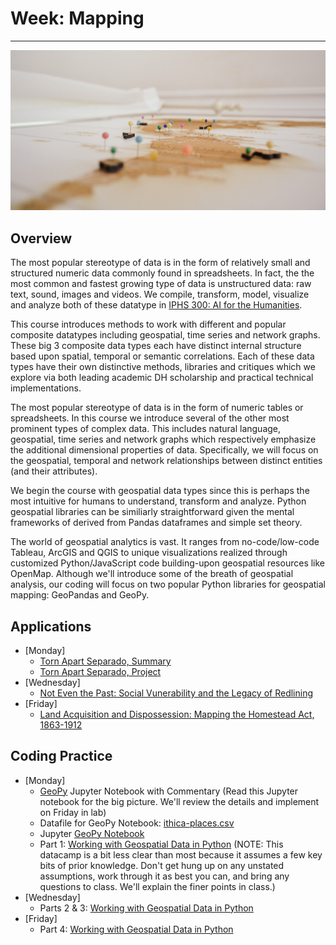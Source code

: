 # Week: Mapping
<hr>

![Map Image](images/img_iphs290_map_delfi-de-la-rua-vfzfavUZmfc-unsplash.jpg)

## Overview

The most popular stereotype of data is in the form of relatively small and structured numeric data commonly found in spreadsheets. In fact, the the most common and fastest growing type of data is unstructured data: raw text, sound, images and videos. We compile, transform, model, visualize and analyze both of these datatype in [IPHS 300: AI for the Humanities](https://aiforthehumanities.wordpress.com/). 

This course introduces methods to work with different and popular composite datatypes including geospatial, time series and network graphs. These big 3 composite data types each have distinct internal structure based upon spatial, temporal or semantic correlations. Each of these data types have their own distinctive methods, libraries and critiques which we explore via both leading academic DH scholarship and practical technical implementations.


The most popular stereotype of data is in the form of numeric tables or spreadsheets. In this course we introduce several of the other most prominent types of complex data. This includes natural language, geospatial, time series and network graphs which respectively emphasize the additional dimensional properties of data. Specifically, we will focus on the geospatial, temporal and network relationships between distinct entities (and their attributes).

We begin the course with geospatial data types since this is perhaps the most intuitive for humans to understand, transform and analyze. Python geospatial libraries can be similiarly straightforward given the mental frameworks of derived from Pandas dataframes and simple set theory. 

The world of geospatial analytics is vast. It ranges from no-code/low-code Tableau, ArcGIS and QGIS to unique visualizations realized through customized Python/JavaScript code building-upon geospatial resources like OpenMap. Although we'll introduce some of the breath of geospatial analysis, our coding will focus on two popular Python libraries for geospatial mapping: GeoPandas and GeoPy.

## Applications

- [Monday]  
    * [Torn Apart Separado, Summary](https://digitalhumanitiesnow.org/2018/06/editors-choice-torn-apart-separados/)
    * [Torn Apart Separado, Project](https://xpmethod.columbia.edu/torn-apart/volume/2/)
- [Wednesday]  
    * [Not Even the Past: Social Vunerability and the Legacy of Redlining](https://dsl.richmond.edu/socialvulnerability/)
- [Friday]  
    * [Land Acquisition and Dispossession: Mapping the Homestead Act, 1863-1912](https://dsl.richmond.edu/panorama/homesteading/)


## Coding Practice

- [Monday]  
    * [GeoPy](https://melaniewalsh.github.io/Intro-Cultural-Analytics/07-Mapping/01-Mapping.html) Jupyter Notebook with Commentary (Read this Jupyter notebook for the big picture. We'll review the details and implement on Friday in lab)
    * Datafile for GeoPy Notebook: [ithica-places.csv](https://drive.google.com/file/d/1iEwKQVwugdxs8t_r5rAviUZUkYLer_EY/view?usp=sharing)
    * Jupyter [GeoPy Notebook](https://colab.research.google.com/drive/1uH4Trkt8ZI4Qg03KR0zW4Jzzr_fOd7Lh?usp=sharing)
    * Part 1: [Working with Geospatial Data in Python](https://app.datacamp.com/learn/courses/working-with-geospatial-data-in-python) (NOTE: This datacamp is a bit less clear than most because it assumes a few key bits of prior knowledge. Don't get hung up on any unstated assumptions, work through it as best you can, and bring any questions to class. We'll explain the finer points in class.)
- [Wednesday]  
    * Parts 2 & 3: [Working with Geospatial Data in Python](https://app.datacamp.com/learn/courses/working-with-geospatial-data-in-python)
- [Friday]  
    * Part 4: [Working with Geospatial Data in Python](https://app.datacamp.com/learn/courses/working-with-geospatial-data-in-python)
